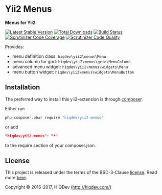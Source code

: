 # Yii2 Menus

**Menus for Yii2**

[![Latest Stable Version](https://poser.pugx.org/hiqdev/yii2-menus/v/stable)](https://packagist.org/packages/hiqdev/yii2-menus)
[![Total Downloads](https://poser.pugx.org/hiqdev/yii2-menus/downloads)](https://packagist.org/packages/hiqdev/yii2-menus)
[![Build Status](https://img.shields.io/travis/hiqdev/yii2-menus.svg)](https://travis-ci.org/hiqdev/yii2-menus)
[![Scrutinizer Code Coverage](https://img.shields.io/scrutinizer/coverage/g/hiqdev/yii2-menus.svg)](https://scrutinizer-ci.com/g/hiqdev/yii2-menus/)
[![Scrutinizer Code Quality](https://img.shields.io/scrutinizer/g/hiqdev/yii2-menus.svg)](https://scrutinizer-ci.com/g/hiqdev/yii2-menus/)

Provides:

- menu definition class: `hiqdev\yii2\menus\Menu`
- menu column for grid: `hiqdev\yii2\menus\grid\MenuColumn`
- advanced menu widget: `hiqdev\yii2\menus\widgets\Menu`
- menu button widget: `hiqdev\yii2\menus\widgets\MenuButton`

## Installation

The preferred way to install this yii2-extension is through [composer](http://getcomposer.org/download/).

Either run

```sh
php composer.phar require "hiqdev/yii2-menus"
```

or add

```json
"hiqdev/yii2-menus": "*"
```

to the require section of your composer.json.

## License

This project is released under the terms of the BSD-3-Clause [license](LICENSE).
Read more [here](http://choosealicense.com/licenses/bsd-3-clause).

Copyright © 2016-2017, HiQDev (http://hiqdev.com/)
